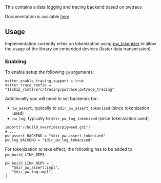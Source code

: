 This contains a data logging and tracing backend based on pwtrace

Documentation is available [here](https://pigweed.dev/pw_trace/).

## Usage

Implementation currently relies on tokenization using
[pw_tokenizer](https://pigweed.dev/pw_tokenizer/) to allow the usage of the
library on embedded devices (faster data transmission).

### Enabling

To enable setup the following `gn` arguments:

```
matter_enable_tracing_support = true
matter_trace_config = "${chip_root}/src/tracing/pwtrace:pwtrace_tracing"
```

Additionally you will need to set backends for:
  - `pw_assert`, typically to `$dir_pw_assert_tokenized` (since tokenization used)
  - `pw_log`, typically to `$dir_pw_log_tokenized` (since tokenization used)

```
import("//build_overrides/pigweed.gni")
# ...
pw_assert_BACKEND = "$dir_pw_assert_tokenized"
pw_log_BACKEND = "$dir_pw_log_tokenized"
```

For tokenization to take effect, the following has to be added
to `pw_build_LINK_DEPS`:

```
pw_build_LINK_DEPS = [
   "$dir_pw_assert:impl",
   "$dir_pw_log:impl",
]
```

